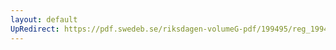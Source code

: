 ```yaml
---
layout: default
UpRedirect: https://pdf.swedeb.se/riksdagen-volumeG-pdf/199495/reg_199495/reg_199495_0023.pdf
---
```

